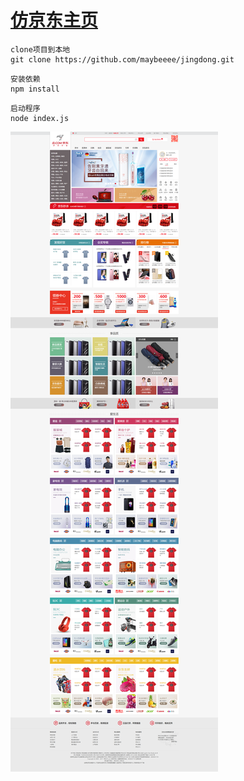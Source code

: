 # [仿京东主页](https://my-jd.herokuapp.com/)
``` 
clone项目到本地
git clone https://github.com/maybeeee/jingdong.git
```
``` 
安装依赖
npm install
```
``` 
启动程序
node index.js
```
![](screenCapture.png)
